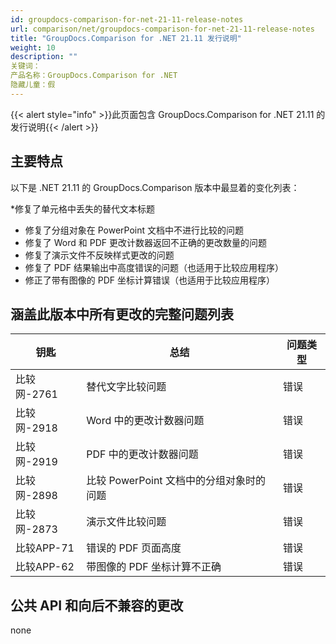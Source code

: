 ```yaml
---
id: groupdocs-comparison-for-net-21-11-release-notes
url: comparison/net/groupdocs-comparison-for-net-21-11-release-notes
title: "GroupDocs.Comparison for .NET 21.11 发行说明"
weight: 10
description: ""
关键词：
产品名称：GroupDocs.Comparison for .NET
隐藏儿童：假
---
```

{{< alert style="info" >}}此页面包含 GroupDocs.Comparison for .NET 21.11 的发行说明{{< /alert >}}

## 主要特点

以下是 .NET 21.11 的 GroupDocs.Comparison 版本中最显着的变化列表：

*修复了单元格中丢失的替代文本标题
* 修复了分组对象在 PowerPoint 文档中不进行比较的问题
* 修复了 Word 和 PDF 更改计数器返回不正确的更改数量的问题
* 修复了演示文件不反映样式更改的问题
* 修复了 PDF 结果输出中高度错误的问题（也适用于比较应用程序）
* 修正了带有图像的 PDF 坐标计算错误（也适用于比较应用程序）

## 涵盖此版本中所有更改的完整问题列表

|钥匙 |总结 |问题类型 |
| --- | --- | --- |
|比较网-2761 |替代文字比较问题 |错误 |
|比较网-2918 | Word 中的更改计数器问题 |错误 |
|比较网-2919 | PDF 中的更改计数器问题 |错误 |
|比较网-2898 |比较 PowerPoint 文档中的分组对象时的问题 |错误 |
|比较网-2873 |演示文件比较问题 |错误 |
|比较APP-71 |错误的 PDF 页面高度 |错误 |
|比较APP-62 |带图像的 PDF 坐标计算不正确 |错误 |

## 公共 API 和向后不兼容的更改
none
